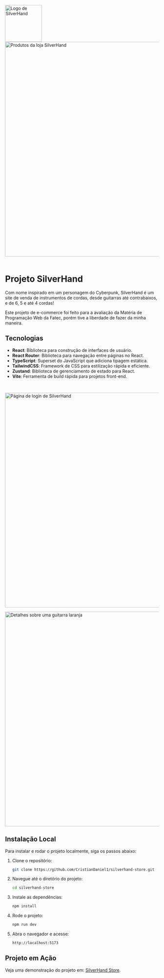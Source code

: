 <div>
  <img
    src="https://i.imgur.com/UCkA80o.png"
    alt="Logo de SilverHand"
    width="120"
  />
</div>

<div>
<img
    src="https://i.imgur.com/ijCE33a.png"
    alt="Produtos da loja SilverHand"
    width="700"
  />
</div>

<br/>

# Projeto SilverHand

Com nome inspirado em um personagem do Cyberpunk, SilverHand é um site de venda de instrumentos de cordas, desde guitarras até contrabaixos, e de 6, 5 e até 4 cordas!

Este projeto de e-commerce foi feito para a avaliação da Matéria de Programação Web da Fatec, porém tive a liberdade de fazer da minha maneira.

## Tecnologias

- **React**: Biblioteca para construção de interfaces de usuário.
- **React Router**: Biblioteca para navegação entre páginas no React.
- **TypeScript**: Superset do JavaScript que adiciona tipagem estática.
- **TailwindCSS**: Framework de CSS para estilização rápida e eficiente.
- **Zustand**: Biblioteca de gerenciamento de estado para React.
- **Vite**: Ferramenta de build rápida para projetos front-end.

<br/>

<img
  src="https://i.imgur.com/DcVTqUx.png"
  alt="Página de login de SilverHand"
  width="700"
/>

<img
  src="https://i.imgur.com/GnHawIV.png"
  alt="Detalhes sobre uma guitarra laranja"
  width="700"
/>

## Instalação Local

Para instalar e rodar o projeto localmente, siga os passos abaixo:

1. Clone o repositório:

   ```bash
   git clone https://github.com/CristianDaniel1/silverhand-store.git
   ```

2. Navegue até o diretório do projeto:

   ```bash
   cd silverhand-store
   ```

3. Instale as dependências:

   ```bash
   npm install
   ```

4. Rode o projeto:

   ```bash
   npm run dev
   ```

5. Abra o navegador e acesse:
   ```bash
   http://localhost:5173
   ```

## Projeto em Ação

Veja uma demonstração do projeto em: [SilverHand Store](https://silverhand-store.vercel.app/).
